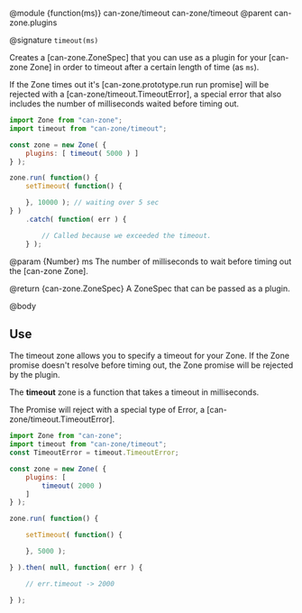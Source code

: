@module {function(ms)} can-zone/timeout can-zone/timeout
@parent can-zone.plugins

@signature `timeout(ms)`

Creates a [can-zone.ZoneSpec] that you can use as a plugin for your [can-zone Zone] in order to timeout after a certain length of time (as `ms`).

If the Zone times out it's [can-zone.prototype.run run promise] will be rejected with a [can-zone/timeout.TimeoutError], a special error that also includes the number of milliseconds waited before timing out.

```js
import Zone from "can-zone";
import timeout from "can-zone/timeout";

const zone = new Zone( {
	plugins: [ timeout( 5000 ) ]
} );

zone.run( function() {
	setTimeout( function() {

	}, 10000 ); // waiting over 5 sec
} )
	.catch( function( err ) {

		// Called because we exceeded the timeout.
	} );
```

@param {Number} ms The number of milliseconds to wait before timing out the [can-zone Zone].

@return {can-zone.ZoneSpec} A ZoneSpec that can be passed as a plugin.

@body

## Use

The timeout zone allows you to specify a timeout for your Zone. If the Zone promise doesn't resolve before timing out, the Zone promise will be rejected by the plugin.

The **timeout** zone is a function that takes a timeout in milliseconds.

The Promise will reject with a special type of Error, a [can-zone/timeout.TimeoutError].

```js
import Zone from "can-zone";
import timeout from "can-zone/timeout";
const TimeoutError = timeout.TimeoutError;

const zone = new Zone( {
	plugins: [
		timeout( 2000 )
	]
} );

zone.run( function() {

	setTimeout( function() {

	}, 5000 );

} ).then( null, function( err ) {

	// err.timeout -> 2000

} );
```
